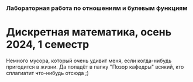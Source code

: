 ### Лабораторная работа по отношениям и булевым функциям
# Дискретная математика, осень 2024, 1 семестр
Немного мусора, который очень удивит меня, если когда-нибудь пригодится в жизни.
Да попадёт в папку "Позор кафедры" всякий, кто сплагиатит что-нибудь отсюда ;)
